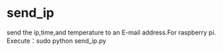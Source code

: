 # send_ip
send the ip,time,and temperature to an E-mail address.For raspberry pi. Execute：sudo python send_ip.py
